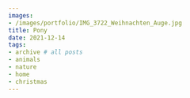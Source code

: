 ```yaml
---
images:
- /images/portfolio/IMG_3722_Weihnachten_Auge.jpg
title: Pony
date: 2021-12-14
tags:
- archive # all posts
- animals
- nature
- home
- christmas
---
```

